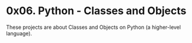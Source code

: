 # 0x06. Python - Classes and Objects
These projects are about Classes and Objects on Python (a higher-level language).
